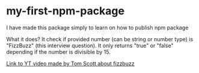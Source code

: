 # my-first-npm-package

I have made this package simply to learn on how to publish npm package

What it does?
It check if provided number (can be string or number type) is "FizzBuzz" (this interview question).
It only returns "true" or "false" depending if the number is divisible by 15.

[Link to YT video made by Tom Scott about fizzbuzz](https://www.youtube.com/watch?v=QPZ0pIK_wsc&ab_channel=TomScott)
